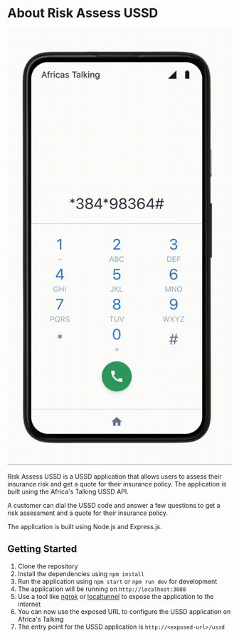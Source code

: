 # About Risk Assess USSD

![demo.gif](./assets/demo.gif)

Risk Assess USSD is a USSD application that allows users to assess their insurance risk and get a quote for their insurance policy.
The application is built using the Africa's Talking USSD API.

A customer can dial the USSD code and answer a few questions to get a risk assessment and a quote for their insurance policy.

The application is built using Node.js and Express.js.

## Getting Started

1. Clone the repository
2. Install the dependencies using `npm install`
3. Run the application using `npm start` or `npm run dev` for development
4. The application will be running on `http://localhost:3000`
5. Use a tool like [ngrok](https://ngrok.com/) or [localtunnel](https://localtunnel.github.io/www/) to expose the application to the internet
6. You can now use the exposed URL to configure the USSD application on Africa's Talking
7. The entry point for the USSD application is `http://<exposed-url>/ussd`
